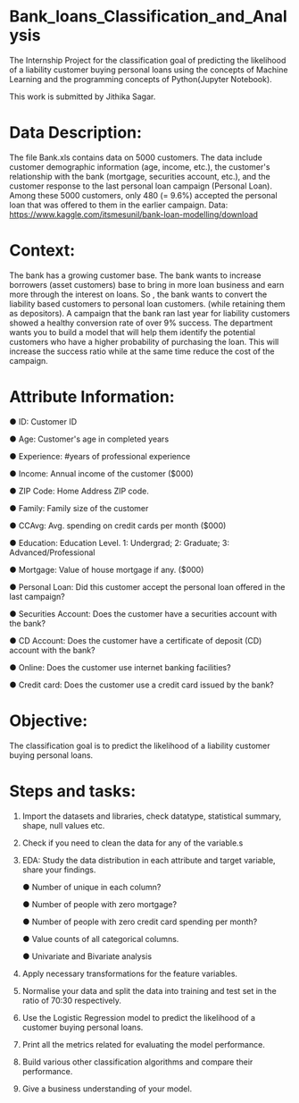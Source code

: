 # Bank_loans_Classification_and_Analysis
The Internship Project for the classification goal of predicting the likelihood of a liability customer buying personal loans using the concepts of Machine Learning and the programming concepts of Python(Jupyter Notebook).

This work is submitted by Jithika Sagar.

# Data Description:
The file Bank.xls contains data on 5000 customers. The data include customer
demographic information (age, income, etc.), the customer's relationship with the bank
(mortgage, securities account, etc.), and the customer response to the last personal
loan campaign (Personal Loan).
Among these 5000 customers, only 480 (= 9.6%) accepted the personal loan that was
offered to them in the earlier campaign.
Data: https://www.kaggle.com/itsmesunil/bank-loan-modelling/download
# Context:
The bank has a growing customer base. The bank wants to increase borrowers (asset
customers) base to bring in more loan business and earn more through the interest on
loans. So , the bank wants to convert the liability based customers to personal loan
customers. (while retaining them as depositors). A campaign that the bank ran last year
for liability customers showed a healthy conversion rate of over 9% success. The
department wants you to build a model that will help them identify the potential
customers who have a higher probability of purchasing the loan. This will increase the
success ratio while at the same time reduce the cost of the campaign.
# Attribute Information:

● ID: Customer ID

● Age: Customer's age in completed years

● Experience: #years of professional experience

● Income: Annual income of the customer ($000)

● ZIP Code: Home Address ZIP code.

● Family: Family size of the customer

● CCAvg: Avg. spending on credit cards per month ($000)

● Education: Education Level. 1: Undergrad; 2: Graduate; 3: Advanced/Professional

● Mortgage: Value of house mortgage if any. ($000)

● Personal Loan: Did this customer accept the personal loan offered in the last campaign?

● Securities Account: Does the customer have a securities account with the bank?

● CD Account: Does the customer have a certificate of deposit (CD) account with the bank?

● Online: Does the customer use internet banking facilities?

● Credit card: Does the customer use a credit card issued by the bank?

# Objective:
The classification goal is to predict the likelihood of a liability customer buying personal
loans.
# Steps and tasks:
1. Import the datasets and libraries, check datatype, statistical summary, shape, null
values etc.
2. Check if you need to clean the data for any of the variable.s
3. EDA: Study the data distribution in each attribute and target variable, share your
findings.

    ● Number of unique in each column?

    ● Number of people with zero mortgage?

    ● Number of people with zero credit card spending per month?

    ● Value counts of all categorical columns.

    ● Univariate and Bivariate analysis

4. Apply necessary transformations for the feature variables.
5. Normalise your data and split the data into training and test set in the ratio of 70:30
respectively.
6. Use the Logistic Regression model to predict the likelihood of a customer buying
personal loans.
7. Print all the metrics related for evaluating the model performance.
8. Build various other classification algorithms and compare their performance.
9. Give a business understanding of your model.

